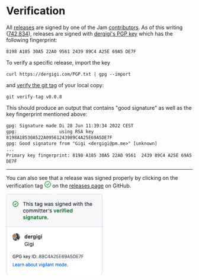 # Verification

All [releases] are signed by one of the Jam [contributors]. As of this writing ([742,834][now]), releases are signed with [dergigi's PGP key][gigi] which has the following fingerprint:

```
8198 A185 30A5 22A0 9561 2439 89C4 A25E 69A5 DE7F
```

To verify a specific release, import the key

```
curl https://dergigi.com/PGP.txt | gpg --import
```

and [verify the git tag][verify-tag] of your local copy:

[verify-tag]: https://git-scm.com/docs/git-verify-tag

```
git verify-tag v0.0.8
```

This should produce an output that contains "good signature" as well as the key fingerprint mentioned above:

```
gpg: Signature made Di 28 Jun 11:39:34 2022 CEST
gpg:                using RSA key 8198A18530A522A09561243989C4A25E69A5DE7F
gpg: Good signature from "Gigi <dergigi@pm.me>" [unknown]
...
Primary key fingerprint: 8198 A185 30A5 22A0 9561  2439 89C4 A25E 69A5 DE7F
```

---

You can also see that a release was signed properly by clicking on the
verification tag ![Verification badge](../assets/github-checkmark.png) on the
[releases page][releases] on GitHub.


![Verified release on GitHub](../assets/github-verified.png)


[releases]: https://github.com/joinmarket-webui/joinmarket-webui/releases
[contributors]: https://github.com/joinmarket-webui/joinmarket-webui/graphs/contributors
[now]: https://www.blockstream.info/block-height/742834
[gigi]: https://dergigi.com/pgp/
